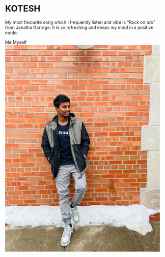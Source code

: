 # KOTESH

My most favourite song which I frequently listen and vibe is "Rock on bro" from Janatha Garrage. It is so refreshing and keeps my mind in a positive mode.

Me Myself ![Mine](Mine.jpg)